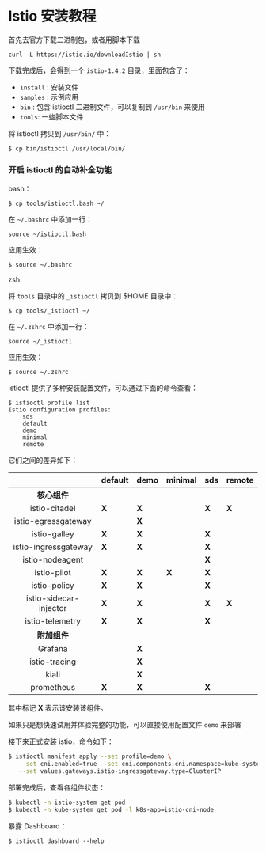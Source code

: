 # Istio 安装教程

首先去官方下载二进制包，或者用脚本下载

```
curl -L https://istio.io/downloadIstio | sh -
```

下载完成后，会得到一个 `istio-1.4.2` 目录，里面包含了：

- `install` : 安装文件
- `samples` : 示例应用
- `bin` : 包含 istioctl 二进制文件，可以复制到 `/usr/bin` 来使用
- `tools`: 一些脚本文件

将 istioctl 拷贝到 `/usr/bin/` 中：

```
$ cp bin/istioctl /usr/local/bin/
```



### 开启 istioctl 的自动补全功能

bash：

```
$ cp tools/istioctl.bash ~/
```

在 `~/.bashrc` 中添加一行：

```
source ~/istioctl.bash
```

应用生效：

```
$ source ~/.bashrc
```

zsh:

将 `tools` 目录中的 `_istioctl` 拷贝到 $HOME 目录中：

```
$ cp tools/_istioctl ~/
```

在 `~/.zshrc` 中添加一行：

```
source ~/_istioctl
```

应用生效：

```
$ source ~/.zshrc
```

istioctl 提供了多种安装配置文件，可以通过下面的命令查看：

```
$ istioctl profile list
Istio configuration profiles:
    sds
    default
    demo
    minimal
    remote
```

它们之间的差异如下：

|                        | default | demo  | minimal | sds   | remote |
| :--------------------: | :------ | :---- | :------ | :---- | :----- |
|      **核心组件**      |         |       |         |       |        |
|     istio-citadel      | **X**   | **X** |         | **X** | **X**  |
|  istio-egressgateway   |         | **X** |         |       |        |
|      istio-galley      | **X**   | **X** |         | **X** |        |
|  istio-ingressgateway  | **X**   | **X** |         | **X** |        |
|    istio-nodeagent     |         |       |         | **X** |        |
|      istio-pilot       | **X**   | **X** | **X**   | **X** |        |
|      istio-policy      | **X**   | **X** |         | **X** |        |
| istio-sidecar-injector | **X**   | **X** |         | **X** | **X**  |
|    istio-telemetry     | **X**   | **X** |         | **X** |        |
|      **附加组件**      |         |       |         |       |        |
|        Grafana         |         | **X** |         |       |        |
|     istio-tracing      |         | **X** |         |       |        |
|         kiali          |         | **X** |         |       |        |
|       prometheus       | **X**   | **X** |         | **X** |        |

其中标记 **X** 表示该安装该组件。

如果只是想快速试用并体验完整的功能，可以直接使用配置文件 `demo` 来部署

接下来正式安装 istio，命令如下：

```bash
$ istioctl manifest apply --set profile=demo \
   --set cni.enabled=true --set cni.components.cni.namespace=kube-system \
   --set values.gateways.istio-ingressgateway.type=ClusterIP
```

部署完成后，查看各组件状态：

```bash
$ kubectl -n istio-system get pod
$ kubectl -n kube-system get pod -l k8s-app=istio-cni-node
```

暴露 Dashboard：

```
$ istioctl dashboard --help

```



